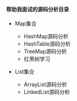 #### 帮助我面试的源码分析目录  

- Map集合
    - HashMap源码分析
	- HashTable源码分析
	- TreeMap源码分析
	- 红黑树学习

- List集合
    - ArrayList源码分析
    - LinkedList源码分析
